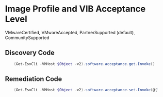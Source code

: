 # Image Profile and VIB Acceptance Level
VMwareCertified, VMwareAccepted, PartnerSupported (default), CommunitySupported
## Discovery Code
```powershell
    (Get-EsxCli -VMHost $Object -v2).software.acceptance.get.Invoke()
```

## Remediation Code
```powershell
    (Get-EsxCli -VMHost $Object -v2).software.acceptance.set.Invoke(@{"level" = $Desired})
```
